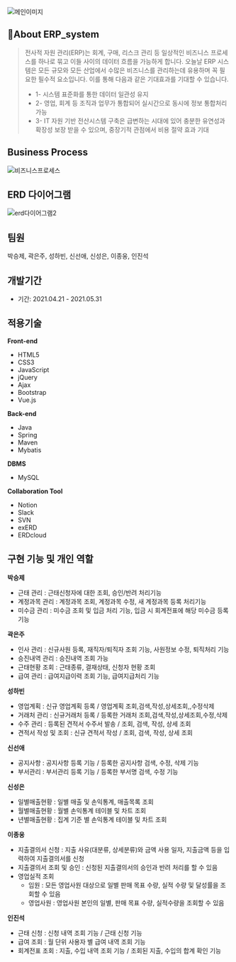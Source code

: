 ![메인이미지](https://user-images.githubusercontent.com/67890628/120417825-73cb1100-c39a-11eb-8740-50edae13a541.png)


## 📌About ERP_system
> 전사적 자원 관리(ERP)는 회계, 구매, 리스크 관리 등 일상적인 비즈니스 프로세스를 하나로 묶고 이들 사이의 데이터 흐름을 가능하게 합니다. 
> 오늘날 ERP 시스템은 모든 규모와 모든 산업에서 수많은 비즈니스를 관리하는데 유용하며 꼭 필요한 필수적 요소입니다. 
> 이를 통해 다음과 같은 기대효과를 기대할 수 있습니다. 
> - 1- 시스템 표준화를 통한 데이터 일관성 유지 
> - 2- 영업, 회계 등 조직과 업무가 통합되어 실시간으로 동시에 정보 통합처리 가능 
> - 3- IT 자원 기반 전산시스템 구축은 급변하는 시대에 있어 충분한 유연성과 확장성 보장 받을 수 있으며, 중장기적 관점에서 비용 절약 효과 기대

## Business Process
![비즈니스프로세스](https://user-images.githubusercontent.com/67890628/120417682-36668380-c39a-11eb-84a6-1dd37afc8e62.png)

## ERD 다이어그램

![erd다이어그램2](https://user-images.githubusercontent.com/67890628/120417715-467e6300-c39a-11eb-9356-52f531e962fd.png)

## 팀원

박승제, 곽은주, 성하빈, 신선애, 신성은, 이종웅, 인진석

## 개발기간 

- 기간: 2021.04.21 - 2021.05.31

## 적용기술

**Front-end**
- HTML5
- CSS3
- JavaScript
- jQuery
- Ajax
- Bootstrap
- Vue.js

**Back-end** 
- Java
- Spring
- Maven 
- Mybatis

**DBMS**
- MySQL

**Collaboration Tool**
- Notion
- Slack
- SVN
- exERD
- ERDcloud

## 구현 기능 및 개인 역할

**박승제**

- 근태 관리 : 근태신청자에 대한 조회, 승인/반려 처리기능
- 계정과목 관리 : 계정과목 조회, 계정과목 수정, 새 계정과목 등록 처리기능
- 미수금 관리 : 미수금 조회 및 입금 처리 기능, 입금 시 회계전표에 해당 미수금 등록 기능

**곽은주** 

- 인사 관리 : 신규사원 등록, 재직자/퇴직자 조회 기능, 사원정보 수정, 퇴직처리 기능
- 승진내역 관리 : 승진내역 조회 가능
- 근태현황 조회 : 근태종류, 결재상태, 신청자 현황 조회
- 급여 관리 : 급여지급이력 조회 기능, 급여지급처리 기능

**성하빈**

- 영업계획 : 신규 영업계획 등록 / 영업계획 조회,검색,작성,상세조회,,수정삭제
- 거래처 관리 : 신규거래처 등록 / 등록한 거래처 조회,검색,작성,상세조회,수정,삭제
- 수주 관리 : 등록된 견적서 수주서 발송 / 조회, 검색, 작성, 상세 조회
- 견적서 작성 및 조회 : 신규 견적서 작성 / 조회, 검색, 작성, 상세 조회

**신선애**

- 공지사항 : 공지사항 등록 기능 / 등록한 공지사항 검색, 수정, 삭제 기능
- 부서관리 : 부서관리 등록 기능 / 등록한 부서명 검색, 수정 기능

**신성은**

- 일별매출현황 : 일별 매출 및 손익통계, 매출목록 조회
- 월별매출현황 : 월별 손익통계 테이블 및 차트 조회
- 년별매출현황 : 집계 기준 별 손익통계 테이블 및 차트 조회

**이종웅**

- 지출결의서 신청 : 지출 사유(대분류, 상세분류)와 금액 사용 일자, 지출금액 등을 입력하여 지출결의서를 신청
- 지출결의서 조회 및 승인 : 신청된 지출결의서의 승인과 반려 처리를 할 수 있음
- 영업실적 조회
  - 임원 : 모든 영업사원 대상으로 일별 판매 목표 수량, 실적 수량 및 달성률을 조회할 수 있음
  - 영업사원 : 영업사원 본인의 일별, 판매 목표 수량, 실적수량을 조회할 수 있음

**인진석**

- 근태 신청 : 신청 내역 조회 기능 / 근태 신청 기능
- 급여 조회 : 월 단위 사용자 별 급여 내역 조회 기능
- 회계전표 조회 : 지출, 수입 내역 조회 기능 / 조회된 지출, 수입의 합계 확인 기능

